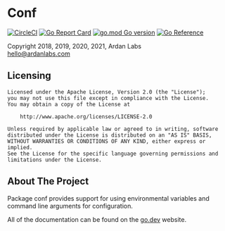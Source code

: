 # Conf

[![CircleCI](https://circleci.com/gh/ardanlabs/conf.svg?style=svg)](https://circleci.com/gh/ardanlabs/conf)
[![Go Report Card](https://goreportcard.com/badge/github.com/ardanlabs/conf/v3)](https://goreportcard.com/report/github.com/ardanlabs/conf/v3)
[![go.mod Go version](https://img.shields.io/github/go-mod/go-version/ardanlabs/conf)](https://github.com/ardanlabs/conf)
[![Go Reference](https://pkg.go.dev/badge/github.com/ardanlabs/conf/v3.svg)](https://pkg.go.dev/github.com/ardanlabs/conf/v3)

Copyright 2018, 2019, 2020, 2021, Ardan Labs  
hello@ardanlabs.com

## Licensing

```
Licensed under the Apache License, Version 2.0 (the "License");
you may not use this file except in compliance with the License.
You may obtain a copy of the License at

    http://www.apache.org/licenses/LICENSE-2.0

Unless required by applicable law or agreed to in writing, software
distributed under the License is distributed on an "AS IS" BASIS,
WITHOUT WARRANTIES OR CONDITIONS OF ANY KIND, either express or implied.
See the License for the specific language governing permissions and
limitations under the License.
```

## About The Project

Package conf provides support for using environmental variables and command
line arguments for configuration.

All of the documentation can be found on the [go.dev](https://pkg.go.dev/github.com/ardanlabs/conf@v1.5.0?tab=doc) website.
